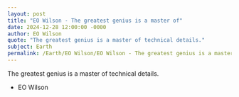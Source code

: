 ```yaml
---
layout: post
title: "EO Wilson - The greatest genius is a master of"
date: 2024-12-28 12:00:00 -0000
author: EO Wilson
quote: "The greatest genius is a master of technical details."
subject: Earth
permalink: /Earth/EO Wilson/EO Wilson - The greatest genius is a master of
---
```


The greatest genius is a master of technical details.

- EO Wilson
